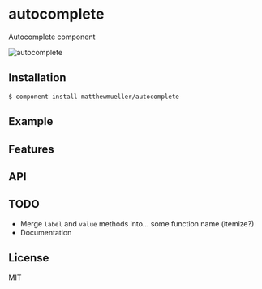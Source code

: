 
# autocomplete

  Autocomplete component

![autocomplete](http://f.cl.ly/items/1X2L2Y3P3t2d1p411W3Y/autocomplete.png)

## Installation

    $ component install matthewmueller/autocomplete

## Example

## Features

## API

## TODO

* Merge `label` and `value` methods into... some function name (itemize?)
* Documentation

## License

  MIT
